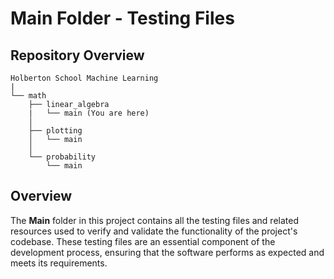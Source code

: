 # Main Folder - Testing Files

## Repository Overview
```
Holberton School Machine Learning
|
└── math
    ├── linear_algebra
    |   └── main (You are here)
    │
    ├── plotting
    │   └── main
    │
    └── probability
        └── main
```

## Overview
The **Main** folder in this project contains all the testing files and related resources used to verify and validate the functionality of the project's codebase. These testing files are an essential component of the development process, ensuring that the software performs as expected and meets its requirements.